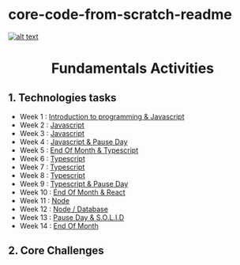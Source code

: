 
# core-code-from-scratch-readme
<a href="https://www.core-code.io/">

![alt text](https://uploads-ssl.webflow.com/5eb2f56932c3562feab232e3/5f73550d00249e7e96c9f3de_Logo.png 'corecodeio')

</a>

<h1 align="center">Fundamentals Activities</h1>

## 1. Technologies tasks

- Week 1 : [Introduction to programming & Javascript](https://github.com/JoseMiguel22/core-code-from-scratch-readme/blob/main/TASKS/WEEK%201.md)
- Week 2 : [Javascript](src/technologies/2022/week02)
- Week 3 : [Javascript](src/technologies/2022/week03)
- Week 4 : [Javascript & Pause Day](src/technologies/2022/week04)
- Week 5 : [End Of Month & Typescript](src/technologies/2022/week05)
- Week 6 : [Typescript](src/technologies/2022/week06)
- Week 7 : [Typescript](src/technologies/2022/week07)
- Week 8 : [Typescript](src/technologies/2022/week08)
- Week 9 : [Typescript & Pause Day](src/technologies/2022/week09)
- Week 10 : [End Of Month & React](src/technologies/2022/week10)
- Week 11 : [Node](src/technologies/2022/week11)
- Week 12 : [Node / Database](src/technologies/2022/week12)
- Week 13 : [Pause Day & S.O.L.I.D](src/technologies/2022/week13)
- Week 14 : [End Of Month](src/technologies/2022/week14)

## 2. Core Challenges



